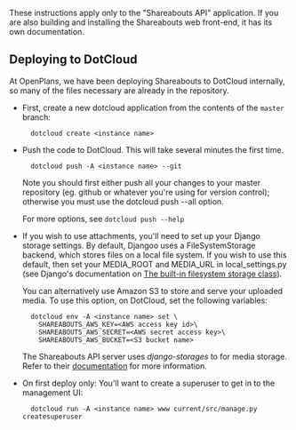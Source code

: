 These instructions apply only to the "Shareabouts API" application.
If you are also building and installing the Shareabouts web front-end,
it has its own documentation.

Deploying to DotCloud
---------------------

At OpenPlans, we have been deploying Shareabouts to DotCloud internally, so many
of the files necessary are already in the repository.

* First, create a new dotcloud application from the contents of the `master` branch:

        dotcloud create <instance name>

* Push the code to DotCloud.  This will take several minutes the first time.

        dotcloud push -A <instance name> --git

  Note you should first either push all your changes to your master
  repository (eg. github or whatever you're using for version
  control);  otherwise you must use the dotcloud push --all option.

  For more options, see `dotcloud push --help`

* If you wish to use attachments, you'll need to set up your Django storage
  settings. By default, Djangoo uses a FileSystemStorage backend, which stores
  files on a local file system. If you wish to use this default, then set your
  MEDIA_ROOT and MEDIA_URL in local_settings.py (see Django's documentation on
  [The built-in filesystem storage class](https://docs.djangoproject.com/en/1.4/topics/files/#the-built-in-filesystem-storage-class)).

  You can alternatively use Amazon S3 to store and serve your uploaded media.
  To use this option, on DotCloud, set the following variables:

        dotcloud env -A <instance name> set \
          SHAREABOUTS_AWS_KEY=<AWS access key id>\
          SHAREABOUTS_AWS_SECRET=<AWS secret access key>\
          SHAREABOUTS_AWS_BUCKET=<S3 bucket name>

  The Shareabouts API server uses *django-storages* to for media storage. Refer
  to their [documentation](http://django-storages.readthedocs.org/) for more
  information.

* On first deploy only: You'll want to create a superuser to get in to
  the management UI:

        dotcloud run -A <instance name> www current/src/manage.py createsuperuser

